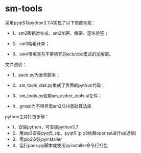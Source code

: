 # sm-tools
采用pyqt5与python3.7.4实现了以下商密功能： 

 * 1、sm2密钥对生成，sm2加密、解密、签名验签；
 
 * 2、sm3哈希计算；
 
 * 3、sm4带填充与不带填充的ecb/cbc模式的加解密。

文件说明：
 * 1、pack.py为发布脚本；

 * 2、sm_tools_dist.py集成了界面的python代码；

 * 3、sm_tools.py依赖sm_cipher_tools.ui文件；

 * 4、gmssl为不带界面sm2/3/4基础算法库
 
python工具打包步骤：
 * 1、安装python，可安装python3.7
 * 2、用pip3安装pyqt5_sip、pyqt5 (pip3依赖openssl进行ssl通信)
 * 3、用pip3安装pyinstaller
 * 4、运行pack.py脚本或使用pyinstaller命令行打包
